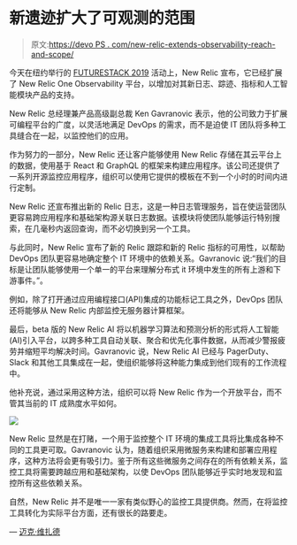 # 新遗迹扩大了可观测的范围

> 原文:[https://devo PS . com/new-relic-extends-observability-reach-and-scope/](https://devops.com/new-relic-extends-observability-reach-and-scope/)

今天在纽约举行的 [FUTURESTACK 2019](https://newrelic.com/futurestack) 活动上，New Relic 宣布，它已经扩展了 New Relic One Observability 平台，以增加对其新日志、踪迹、指标和人工智能模块产品的支持。

New Relic 总经理兼产品高级副总裁 Ken Gavranovic 表示，他的公司致力于扩展可编程平台的广度，以灵活地满足 DevOps 的需求，而不是迫使 IT 团队将多种工具缝合在一起，以监控他们的应用。

作为努力的一部分，New Relic 还让客户能够使用 New Relic 存储在其云平台上的数据，使用基于 React 和 GraphQL 的框架来构建应用程序。该公司还提供了一系列开源监控应用程序，组织可以使用它提供的模板在不到一个小时的时间内进行定制。

New Relic 还宣布推出新的 Relic 日志，这是一种日志管理服务，旨在使运营团队更容易跨应用程序和基础架构源关联日志数据。该模块将使团队能够运行特别搜索，在几毫秒内返回查询，而不必切换到另一个工具。

与此同时，New Relic 宣布了新的 Relic 跟踪和新的 Relic 指标的可用性，以帮助 DevOps 团队更容易地确定整个 IT 环境中的依赖关系。Gavranovic 说:“我们的目标是让团队能够使用一个单一的平台来理解分布式 it 环境中发生的所有上游和下游事件。”。

例如，除了打开通过应用编程接口(API)集成的功能标记工具之外，DevOps 团队还将能够从 New Relic 内部监控无服务器计算框架。

最后，beta 版的 New Relic AI 将以机器学习算法和预测分析的形式将人工智能(AI)引入平台，以跨多种工具自动关联、聚合和优先化事件数据，从而减少警报疲劳并缩短平均解决时间。Gavranovic 说，New Relic AI 已经与 PagerDuty、Slack 和其他工具集成在一起，使组织能够将这种能力集成到他们现有的工作流程中。

他补充说，通过采用这种方法，组织可以将 New Relic 作为一个开放平台，而不管其当前的 IT 成熟度水平如何。

![](../Images/44da4b1a64af22cdeebe83881436859c.png)

New Relic 显然是在打赌，一个用于监控整个 IT 环境的集成工具将比集成各种不同的工具更可取。Gavranovic 认为，随着组织采用微服务来构建和部署应用程序，这种方法将会更有吸引力。鉴于所有这些微服务之间存在的所有依赖关系，监控工具将需要跨越应用和基础架构，以使 DevOps 团队能够近乎实时地发现和监控所有这些依赖关系。

自然，New Relic 并不是唯一一家有类似野心的监控工具提供商。然而，在将监控工具转化为实际平台方面，还有很长的路要走。

— [迈克·维扎德](https://devops.com/author/mike-vizard/)